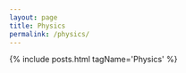 ```yaml
---
layout: page
title: Physics
permalink: /physics/
---
```


{% include posts.html tagName='Physics' %}